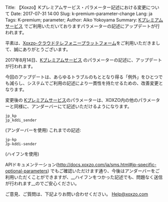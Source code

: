 Title: 【Xoxzo】Kプレミアムサービス・パラメーター記述における変更について
Date: 2017-07-31 14:00
Slug: k-premium-parameter-change
Lang: ja
Tags: K-premium; parameter;
Author: Aiko Yokoyama
Summary: [Kプレミアムサービス](https://help.xoxzo.com/ja/xoxzo-cloud-telephony-platform/articles/the-k-premium-service/) でご利用いただいておりますパラメーターの記述にアップデートが行われます。


平素は、[Xoxzo-クラウドテレフォニープラットフォーム](https://www.xoxzo.com/ja/)をご利用いただきまして、誠にありがとうございます。


2017年8月14日、[Kプレミアムサービス](https://help.xoxzo.com/ja/xoxzo-cloud-telephony-platform/articles/the-k-premium-service/) のパラメーターの記述に、アップデートが行われます。

今回のアップデートは、あらゆるトラブルのもととなり得る「例外」をひとつでも減らし、システムでご利用の記述により一貫性を持たせるための、改善変更となります。

変更後の [Kプレミアムサービス](https://help.xoxzo.com/ja/xoxzo-cloud-telephony-platform/articles/the-k-premium-service/)のパラメーターは、XOXZO内の他のパラメーターと同様に、アンダーバーにて記述いただけるようになります。
```
jp_kp
jp_kddi_sender
```
(アンダーバーを使用)
これまでの記述:
```
jp-kp
Jp-kddi-sender
```
(ハイフンを使用)

APIドキュメンテーション(http://docs.xoxzo.com/ja/sms.html#jp-specific-optional-parameters) でもご確認いただけます通り、今後はアンダーバーをご利用いただくことができますが、__ハイフンをつかった記述でも、問題なく送信が行われます__のでご安心ください。

ご意見、ご質問は、下記よりお問い合わせください。
Help@xoxzo.com

